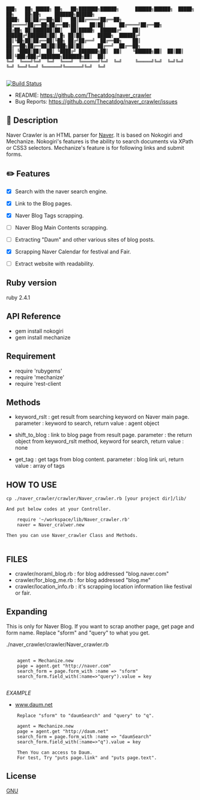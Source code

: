 
 ```

███╗   ██╗ █████╗ ██╗   ██╗███████╗██████╗      ██████╗██████╗  █████╗ ██╗    ██╗██╗     ███████╗██████╗ 
████╗  ██║██╔══██╗██║   ██║██╔════╝██╔══██╗    ██╔════╝██╔══██╗██╔══██╗██║    ██║██║     ██╔════╝██╔══██╗
██╔██╗ ██║███████║██║   ██║█████╗  ██████╔╝    ██║     ██████╔╝███████║██║ █╗ ██║██║     █████╗  ██████╔╝
██║╚██╗██║██╔══██║╚██╗ ██╔╝██╔══╝  ██╔══██╗    ██║     ██╔══██╗██╔══██║██║███╗██║██║     ██╔══╝  ██╔══██╗
██║ ╚████║██║  ██║ ╚████╔╝ ███████╗██║  ██║    ╚██████╗██║  ██║██║  ██║╚███╔███╔╝███████╗███████╗██║  ██║
╚═╝  ╚═══╝╚═╝  ╚═╝  ╚═══╝  ╚══════╝╚═╝  ╚═╝     ╚═════╝╚═╝  ╚═╝╚═╝  ╚═╝ ╚══╝╚══╝ ╚══════╝╚══════╝╚═╝  ╚═╝
                                                                                                                  
 ```
 
[![Build Status](https://travis-ci.org/Thecatdog/naver_crawler.png?branch=master)](https://travis-ci.org/Thecatdog/naver_crawler)
 
* README:       https://github.com/Thecatdog/naver_crawler
* Bug Reports:  https://github.com/Thecatdog/naver_crawler/issues

## :star2: Description

Naver Crawler is an HTML parser for [Naver]("http://naver.com"). It is based on Nokogiri and Mechanize.
Nokogiri's features is the ability to search documents via XPath or CSS3 selectors. 
Mechanize's feature is for following links and submit forms.


## :pencil2: Features

- [x] Search with the naver search engine.
- [x] Link to the Blog pages.
- [x] Naver Blog Tags scrapping.
- [ ] Naver Blog Main Contents scrapping.
- [ ] Extracting "Daum" and other various sites of blog posts.
- [x] Scrapping Naver Calendar for festival and Fair.
- [ ] Extract website with readability.


## Ruby version 

ruby 2.4.1

## API Reference

* gem install nokogiri
* gem install mechanize

## Requirement

* require 'rubygems'
* require 'mechanize'
* require 'rest-client

## Methods
 
* keyword_rslt : get result from searching keyword on Naver main page.
		 parameter : keyword to search,
		 return value : agent object
                
* shift_to_blog : link to blog page from result page.
                  parameter : the return object from keyword_rslt method, keyword for search,
                  return value : none        
                  
* get_tag : get tags from blog content.
            parameter : blog link uri,
            return value : array of tags

## HOW TO USE

```
cp ./naver_crawler/crawler/Naver_crawler.rb [your project dir]/lib/

And put below codes at your Controller.

	require '~/workspace/lib/Naver_crawler.rb'
	naver = Naver_cralwer.new

Then you can use Naver_crawler Class and Methods.


```

## FILES

* crawler/noraml_blog.rb : for blog addressed "blog.naver.com"
* crawler/for_blog_me.rb : for blog addressed "blog.me"
* crawler/location_info.rb : it's scrapping location information like festival or fair.


## Expanding

This is only for Naver Blog.
If you want to scrap another page, get page and form name.
Replace "sform" and "query" to what you get.

./naver_crawler/crawler/Naver_crawler.rb
```
   
	agent = Mechanize.new
	page = agent.get "http://naver.com"
	search_form = page.form_with :name => "sform"
	search_form.field_with(:name=>"query").value = key
   
```

_EXAMPLE_
* www.daum.net

```
	Replace "sform" to "daumSearch" and "query" to "q".
	
	agent = Mechanize.new
	page = agent.get "http://daum.net"
	search_form = page.form_with :name => "daumSearch"
	search_form.field_with(:name=>"q").value = key
	
	Then You can access to Daum.
	For test, Try "puts page.link" and "puts page.text".

```


## License

[GNU](https://github.com/Thecatdog/naver_crawler/blob/master/LICENSE)

